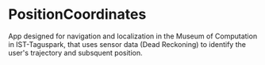 # PositionCoordinates
App designed for navigation and localization in the Museum of Computation in IST-Taguspark, that uses sensor data (Dead Reckoning) to identify the user's trajectory and subsquent position.
